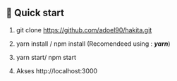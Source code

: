 

## 🚀 Quick start

1. git clone https://github.com/adoel90/hakita.git

2. yarn install / npm install (Recomendeed using : ***yarn***)

3. yarn start/ npm start

4. Akses http://localhost:3000